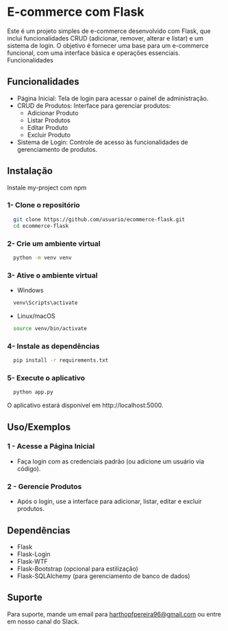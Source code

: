 
# E-commerce com Flask

Este é um projeto simples de e-commerce desenvolvido com Flask, que inclui funcionalidades CRUD (adicionar, remover, alterar e listar) e um sistema de login. O objetivo é fornecer uma base para um e-commerce funcional, com uma interface básica e operações essenciais.
Funcionalidades

## Funcionalidades

- Página Inicial: Tela de login para acessar o painel de administração.
- CRUD de Produtos: Interface para gerenciar produtos:
    - Adicionar Produto
    - Listar Produtos
    - Editar Produto
    - Excluir Produto
- Sistema de Login: Controle de acesso às funcionalidades de gerenciamento de produtos.


## Instalação

Instale my-project com npm
### 1- Clone o repositório
```bash
  git clone https://github.com/usuario/ecommerce-flask.git
  cd ecommerce-flask

```
### 2- Crie um ambiente virtual

    
```bash
  python -m venv venv
```

### 3- Ative o ambiente virtual
- Windows
```bash
  venv\Scripts\activate

```
- Linux/macOS
```bash
  source venv/bin/activate

```

### 4- Instale as dependências
```bash
  pip install -r requirements.txt

```

### 5- Execute o aplicativo
```bash
  python app.py

```

O aplicativo estará disponível em http://localhost:5000.
## Uso/Exemplos

### 1 - Acesse a Página Inicial

- Faça login com as credenciais padrão (ou adicione um usuário via código).

### 2 - Gerencie Produtos

- Após o login, use a interface para adicionar, listar, editar e excluir produtos.

## Dependências

- Flask
- Flask-Login
- Flask-WTF
- Flask-Bootstrap (opcional para estilização)
- Flask-SQLAlchemy (para gerenciamento de banco de dados)
## Suporte

Para suporte, mande um email para harthopfpereira96@gmail.com ou entre em nosso canal do Slack.

